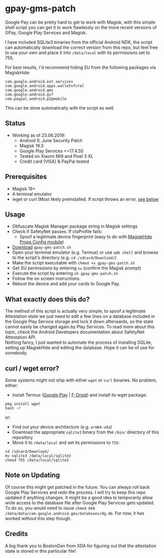 # gpay-gms-patch
Google Pay can be pretty hard to get to work with Magisk, with this simple shell script you can get it to work flawlessly on the more recent versions of GPay, Google Play Services and Magisk.

I have included SQLite3 binaries from the official Android NDK, the script can automatically download the correct version from this repo, but feel free to use your own and place it into `/data/local` with its permissions set to 755.

For best results, I'd recommend hiding SU from the following packages via MagiskHide:
```
com.google.android.ext.services
com.google.android.apps.walletnfcrel
com.google.android.gms
com.google.android.gsf
com.paypal.android.p2pmobile
```
This can be done automatically with the script as well.

## Status
- Working as of 23.06.2019:
  - Android 9, June Security Patch
  - Magisk 19.3
  - Google Play Services <=17.4.55
  - Tested on Xiaomi Mi9 and Pixel 3 XL
  - Credit card (VISA) & PayPal tested

## Prerequisites
- Magisk 19+
- A terminal emulator
- wget or curl (Most likely preinstalled. If script throws an error, [see below](#curl-wget-error)

## Usage
* Obfuscate Magisk Manager package string in Magisk settings
* Check if SafetyNet passes. If ctsProfile fails:
  * Spoof a legitimate device fingerprint (easy to do with [MagiskHide Props Config module](https://github.com/Magisk-Modules-Repo/MagiskHidePropsConf/blob/master/README.md#spoofing-devices-fingerprint-to-pass-the-ctsprofile-check))
* [Download](https://cdn.jsdelivr.net/gh/davidramiro/gpay-gms-patch@master/gpay-gms-patch.sh) `gpay-gms-patch.sh`
* Open your terminal emulator (e.g. Termux) or use `adb shell` and browse to the script's directory (e.g. `cd /sdcard/Download/`)
* Make the script executable with `chmod +x gpay-gms-patch.sh`
* Get SU permissions by entering `su` (confirm the Magisk prompt)
* Execute the script by entering `sh gpay-gms-patch.sh`
* Follow the on screen instructions.
* Reboot the device and add your cards to Google Pay.

## What exactly does this do?
The method of this script is actually very simple, to spoof a legitimate Attestation state we just need to edit a few lines on a database included in the Google Play Service storage and lock it down afterwards, so the state cannot easily be changed again by Play Services. To read more about this topic, check the Android Developers documentation about SafetyNet Attestation API.  
Nothing fancy, I just wanted to automate the process of installing SQLite, setting up MagiskHide and editing the database. Hope it can be of use for somebody.

## curl / wget error?
Some systems might not ship with either `wget` or `curl` binaries. No problem, either:
- Install Termux ([Google Play](https://play.google.com/store/apps/details?id=com.termux) | [F-Droid](https://f-droid.org/packages/com.termux/)) and install its wget package:
```
pkg install wget
hash -r
```

or:
- Find out your device architecture (e.g. `arm64-v8a`)
- Download the appropriate `sqlite3` binary from the `/bin/` directory of this repository
- Move it to `/data/local` and set its permissions to `755`:
```
cd /sdcard/Download/
mv sqlite3 /data/local/sqlite3
chmod 755 /data/local/sqlite3
```

## Note on Updating
Of course this might get patched in the future. You can always roll back Google Play Services and redo the process. I will try to keep this repo updated if anything changes.
It might be a good idea to temporarily allow write access to the database file after Google Play Services gets updated. To do so, you would need to issue `chmod 660 /data/data/com.google.android.gms/databases/dg.db`. For now, it has worked without this step though.

## Credits
A big thank you to BostonDan from XDA for figuring out that the attestation state is stored in this particular file!
